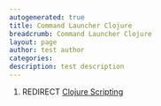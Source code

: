 ```yaml
---
autogenerated: true
title: Command Launcher Clojure
breadcrumb: Command Launcher Clojure
layout: page
author: test author
categories: 
description: test description
---
```


1.  REDIRECT [Clojure Scripting](Clojure_Scripting "wikilink")
